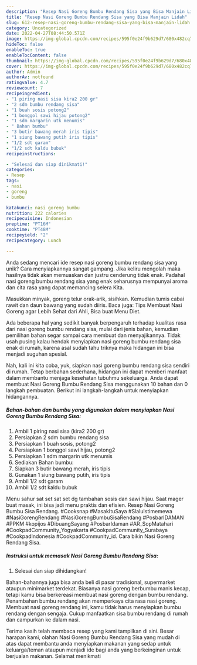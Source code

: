 ```yaml
---
description: "Resep Nasi Goreng Bumbu Rendang Sisa yang Bisa Manjain Lidah"
title: "Resep Nasi Goreng Bumbu Rendang Sisa yang Bisa Manjain Lidah"
slug: 612-resep-nasi-goreng-bumbu-rendang-sisa-yang-bisa-manjain-lidah
category: Uncategorized
date: 2022-04-27T08:44:50.571Z
image: https://img-global.cpcdn.com/recipes/595f0e24f9b629d7/680x482cq70/nasi-goreng-bumbu-rendang-sisa-foto-resep-utama.jpg
hideToc: false
enableToc: true
enableTocContent: false
thumbnail: https://img-global.cpcdn.com/recipes/595f0e24f9b629d7/680x482cq70/nasi-goreng-bumbu-rendang-sisa-foto-resep-utama.jpg
cover: https://img-global.cpcdn.com/recipes/595f0e24f9b629d7/680x482cq70/nasi-goreng-bumbu-rendang-sisa-foto-resep-utama.jpg
author: Admin
authorAv: notfound
ratingvalue: 4.7
reviewcount: 7
recipeingredient:
- "1 piring nasi sisa kira2 200 gr"
- "2 sdm bumbu rendang sisa"
- "1 buah sosis potong2"
- "1 bonggol sawi hijau potong2"
- "1 sdm margarin utk menumis"
- " Bahan bumbu"
- "3 butir bawang merah iris tipis"
- "1 siung bawang putih iris tipis"
- "1/2 sdt garam"
- "1/2 sdt kaldu bubuk"
recipeinstructions:

- "Selesai dan siap dinikmati!"
categories:
- Resep
tags:
- nasi
- goreng
- bumbu

katakunci: nasi goreng bumbu 
nutrition: 222 calories
recipecuisine: Indonesian
preptime: "PT16M"
cooktime: "PT48M"
recipeyield: "2"
recipecategory: Lunch

---
```





Anda sedang mencari ide resep nasi goreng bumbu rendang sisa yang unik? Cara menyiapkannya sangat gampang. Jika keliru mengolah maka hasilnya tidak akan memuaskan dan justru cenderung tidak enak. Padahal nasi goreng bumbu rendang sisa yang enak seharusnya mempunyai aroma dan cita rasa yang dapat memancing selera Kita.





Masukkan minyak, goreng telur orak-arik, sisihkan. Kemudian tumis cabai rawit dan daun bawang yang sudah diiris. Baca juga: Tips Membuat Nasi Goreng agar Lebih Sehat dari Ahli, Bisa buat Menu Diet.

Ada beberapa hal yang sedikit banyak berpengaruh terhadap kualitas rasa dari nasi goreng bumbu rendang sisa, mulai dari jenis bahan, kemudian pemilihan bahan segar sampai cara membuat dan menyajikannya. Tidak usah pusing kalau hendak menyiapkan nasi goreng bumbu rendang sisa enak di rumah, karena asal sudah tahu triknya maka hidangan ini bisa menjadi suguhan spesial.






Nah, kali ini kita coba, yuk, siapkan nasi goreng bumbu rendang sisa sendiri di rumah. Tetap berbahan sederhana, hidangan ini dapat memberi manfaat dalam membantu menjaga kesehatan tubuhmu sekeluarga. Anda dapat membuat Nasi Goreng Bumbu Rendang Sisa menggunakan 10 bahan dan 0 langkah pembuatan. Berikut ini langkah-langkah untuk menyiapkan hidangannya.

<!--inarticleads1-->

##### Bahan-bahan dan bumbu yang digunakan dalam menyiapkan Nasi Goreng Bumbu Rendang Sisa:

1. Ambil 1 piring nasi sisa (kira2 200 gr)
1. Persiapkan 2 sdm bumbu rendang sisa
1. Persiapkan 1 buah sosis, potong2
1. Persiapkan 1 bonggol sawi hijau, potong2
1. Persiapkan 1 sdm margarin utk menumis
1. Sediakan  Bahan bumbu:
1. Siapkan 3 butir bawang merah, iris tipis
1. Gunakan 1 siung bawang putih, iris tipis
1. Ambil 1/2 sdt garam
1. Ambil 1/2 sdt kaldu bubuk


Menu sahur sat set sat set dg tambahan sosis dan sawi hijau. Saat mager buat masak, ini bisa jadi menu praktis dan efisien. Resep Nasi Goreng Bumbu Sisa Rendang. #Cooksnap #MasakItuSaya #SlaluIstimemewa #NasiGorengRendang #NasiGorengBumbuSisaRendang #PosbarIDAMAN #PPKM #kopijos #DibuangSayang #PosbarIdaman #AR_SopMatahari #CookpadCommunity_Yogyakarta #CookpadCommunity_Surabaya #CookpadIndonesia #CookpadCommunity_id. Cara bikin Nasi Goreng Rendang Sisa. 

<!--inarticleads2-->

##### Instruksi untuk memasak Nasi Goreng Bumbu Rendang Sisa:


1. Selesai dan siap dihidangkan!

Bahan-bahannya juga bisa anda beli di pasar tradisional, supermarket ataupun minimarket terdekat. Biasanya nasi goreng berbumbu manis kecap, tetapi kamu bisa berkereasi membuat nasi goreng dengan bumbu rendang. Penambahan bumbu rendang akan memperkaya cita rasa nasi goreng. Membuat nasi goreng rendang ini, kamu tidak harus menyiapkan bumbu rendang dengan sengaja. Cukup manfaatkan sisa bumbu rendang di rumah dan campurkan ke dalam nasi. 

Terima kasih telah membaca resep yang kami tampilkan di sini. Besar harapan kami, olahan Nasi Goreng Bumbu Rendang Sisa yang mudah di atas dapat membantu anda menyiapkan makanan yang sedap untuk keluarga/teman ataupun menjadi ide bagi anda yang berkeinginan untuk berjualan makanan. Selamat menikmati

